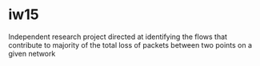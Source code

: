 # iw15

Independent research project directed at identifying the flows that contribute to majority of the total loss of packets between two points on a given network
